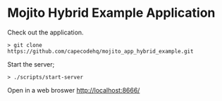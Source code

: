 # Mojito Hybrid Example Application

Check out the application.

    > git clone https://github.com/capecodehq/mojito_app_hybrid_example.git

Start the server;

    > ./scripts/start-server

Open in a web broswer [http://localhost:8666/](http://localhost:8666/)

